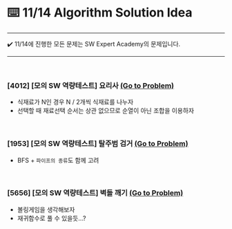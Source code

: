 # :keyboard: 11/14 Algorithm Solution Idea

---

:heavy_check_mark: 11/14에 진행한 모든 문제는 SW Expert Academy의 문제입니다.

---

<br>

### [4012] [모의 SW 역량테스트] 요리사 <a href="https://swexpertacademy.com/main/code/problem/problemDetail.do?contestProbId=AWIeUtVakTMDFAVH&categoryId=AWIeUtVakTMDFAVH&categoryType=CODE" target="_blank">(Go to Problem)</a>

- 식재료가 N인 경우 N / 2개씩 식재료를 나누자
- 선택할 때 재료선택 순서는 상관 없으므로 순열이 아닌 조합을 이용하자

<br>

### [1953] [모의 SW 역량테스트] 탈주범 검거 <a href="https://swexpertacademy.com/main/code/problem/problemDetail.do?contestProbId=AV5PpLlKAQ4DFAUq&categoryId=AV5PpLlKAQ4DFAUq&categoryType=CODE" target="_blank">(Go to Problem)</a>

- BFS + `파이프의 종류`도 함께 고려

<br>

### [5656] [모의 SW 역량테스트] 벽돌 깨기 <a href="https://swexpertacademy.com/main/code/problem/problemDetail.do?contestProbId=AWXRQm6qfL0DFAUo&categoryId=AWXRQm6qfL0DFAUo&categoryType=CODE" target="_blank">(Go to Problem)</a>

- 볼링게임을 생각해보자
- 재귀함수로 풀 수 있을듯...?